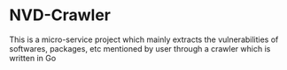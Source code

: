 # NVD-Crawler
This is a micro-service project which mainly extracts the vulnerabilities of softwares, packages, etc mentioned by user through a crawler which is written in Go

